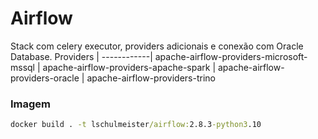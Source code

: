 # Airflow

Stack com celery executor, providers adicionais e conexão com Oracle Database.
Providers   |
------------|
apache-airflow-providers-microsoft-mssql |
apache-airflow-providers-apache-spark |
apache-airflow-providers-oracle |
apache-airflow-providers-trino

### Imagem

~~~cmd
docker build . -t lschulmeister/airflow:2.8.3-python3.10
~~~
